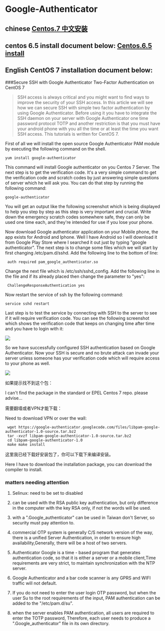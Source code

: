 # Google-Authenticator

## chinese [Centos.7 中文安装](http://blog.yangcvo.me/2016/06/29/安全的SSH与CentOS的7谷歌身份验证双因素身份验证/)

## centos 6.5 install document below: [Centos.6.5 install ](http://www.shayanderson.com/linux/install-google-authenticator-for-2-step-verification-on-centos-6-5.htm)

## English CentOS 7 installation document below:

###Secure SSH with Google Authenticator Two-Factor Authentication on CentOS 7

> SSH access is always critical and you might want to find ways to improve the security of your SSH access. In this article we will see how we can secure SSH with simple two factor authentication by using Google Authenticator. Before using it you have to integrate the SSH daemon on your server with Google Authenticator one time password protocol TOTP and another restriction is that you must have your android phone with you all the time or at least the time you want SSH access. This tutorials is written for CentOS 7.

First of all we will install the open source Google Authenticator PAM module by executing the following command on the shell.

 ```
 yum install google-authenticator 
 ```
 This command will install Google authenticator on you Centos 7 Server. The next step is to get the verification code. It's a very simple command to get the verification code and scratch codes by just answering simple questions of server which he will ask you. You can do that step by running the following command:
 ```
 google-authenticator 
 ```
You will get an output like the following screenshot which is being displayed to help you step by step as this step is very important and crucial. Write down the emergency scratch codes somewhere safe, they can only be used one time each, and they're intended for use if you lose your phone.


Now download Google authenticator application on your Mobile phone, the app exists for Android and Iphone. Well I have Android so I will download it from Google Play Store where I searched it out just by typing "google authenticator".
The next step is to change some files which we will start by first changing /etc/pam.d/sshd. Add the following line to the bottom of line:
```
 auth required pam_google_authenticator.so 
 ```
 
 Change the next file which is /etc/ssh/sshd_config. Add the following line in the file and if its already placed then change the parameter to "yes":
```
 ChallengeResponseAuthentication yes 
```
 
 Now restart the service of ssh by the following command:
 ```
 service sshd restart 
 ```
Last step is to test the service by connecting with SSH to the server to see if it will require verification code. You can see the following screenshot which shows the verification code that keeps on changing time after time and you have to login with it:

![](https://www.howtoforge.com/images/ssh_two_factor_authentication/big/5.jpg)


So we have successfully configured SSH authentication based on Google Authenticator. Now your SSH is secure and no brute attack can invade your server unless someone has your verification code which will require access to your phone as well.


![](http://7xrthw.com1.z0.glb.clouddn.com/Google-OTP4.png)


如果提示找不到这个包：

I can't find the package in the standard or EPEL Centos 7 repo. please advise...

需要翻墙或者VPN才能下载：

Need to download VPN or over the wall:

```
 wget https://google-authenticator.googlecode.com/files/libpam-google-authenticator-1.0-source.tar.bz2 
 tar -xvzf libpam-google-authenticator-1.0-source.tar.bz2 
 cd libpam-google-authenticator-1.0 
 make make install
 ```
 
这里我已经下载好安装包了，你可以下载下来编译安装。


Here I have to download the installation package, you can download the compiler to install.


### matters needing attention


1. Selinux: need to be set to disabled

2.  can be used with the RSA public key authentication, but only difference in the computer with the key RSA only, if not the words will be used.


3.  with a ".Google_authenticator" can be used in Taiwan don't Server, so security must pay attention to.


4.  commercial OTP system is generally C/S network version of the way, there is a unified Server Authentication, in order to ensure high availability,Generally, there will be a host of two servers.


5. Authenticator Google is a time - based program that generates authentication code, so that it is either a server or a mobile client,Time requirements are very strict, to maintain synchronization with the NTP server.


6. Google Authenticator and a bar code scanner is any GPRS and WIFI traffic will not default.

7. If you do not need to enter the user login OTP password, but when the user Su to the root requirements of the input,
PAM authentication can be added to the "/etc/pam.d/su".


8. when the server enables PAM authentication, all users are required to enter the TOTP password,
Therefore, each user needs to produce a ".Google_authenticator" file in its own directory.



